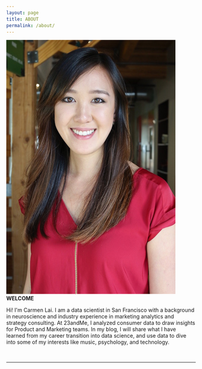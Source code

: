 ```yaml
---
layout: page
title: ABOUT
permalink: /about/
---
```


<img class="right profile-picture" src="/img/prof_pic.jpg">
<b>WELCOME</b>

Hi! I'm Carmen Lai. I am a data scientist in San Francisco with a background in neuroscience and industry experience in marketing analytics and strategy consulting. At 23andMe, I analyzed consumer data to draw insights for Product and Marketing teams. In my blog, I will share what I have learned from my career transition into data science, and use data to dive into some of my interests like music, psychology, and technology.

<br/>
<hr class="bio-hr"/>
<br/>
<span class="contacticon center">
  <a href="mailto:{{ site.email }}"><i class="fa fa-envelope-square"></i></a>
  <a href="https://github.com/{{ site.github_username }}" target="_blank"><i class="fa fa-github-square"></i></a>
  <a href="https://www.linkedin.com/in/{{ site.linkedin_username }}" target="_blank"><i class="fa fa-linkedin-square"></i></a>
  <a href="https://twitter.com/{{ site.twitter_username }}" target="_blank"><i class="fa fa-twitter-square"></i></a>
  <a href="https://youtube.com/{{ site.youtube_username }}" target="_blank"><i class="fa fa-youtube-square"></i></a>
</span>
